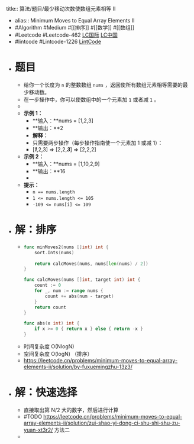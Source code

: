 title:: 算法/题目/最少移动次数使数组元素相等 II

- alias:: Minimum Moves to Equal Array Elements II
- #Algorithm #Medium #[[排序]] #[[数学]] #[[数组]]
- #Leetcode #Leetcode-462 [LC国际](https://leetcode.com/problems/minimum-moves-to-equal-array-elements-ii/) [LC中国](https://leetcode-cn.com/problems/minimum-moves-to-equal-array-elements-ii/)
- #lintcode #Lintcode-1226 [LintCode](https://www.lintcode.com/problem/1226/)
- # 题目
	- 给你一个长度为 `n` 的整数数组 `nums` ，返回使所有数组元素相等需要的最少移动数。
	- 在一步操作中，你可以使数组中的一个元素加 `1` 或者减 `1` 。
	-
	- **示例 1：**
		- **输入：**nums = [1,2,3]
		- **输出：**2
		- **解释：**
		- 只需要两步操作（每步操作指南使一个元素加 1 或减 1）：
		- [***1***,2,3] => [2,2,***3***] => [2,2,2]
	- **示例 2：**
		- **输入：**nums = [1,10,2,9]
		- **输出：**16
		-
	- **提示：**
		- `n == nums.length`
		- `1 <= nums.length <= 105`
		- `-109 <= nums[i] <= 109`
- # 解：排序
	- ```go
	  func minMoves2(nums []int) int {
	      sort.Ints(nums)
	      
	      return calcMoves(nums, nums[len(nums) / 2])
	  }
	  
	  func calcMoves(nums []int, target int) int {
	      count := 0
	      for _, num := range nums {
	          count += abs(num - target)
	      }
	      return count
	  }
	  
	  func abs(x int) int {
	      if x >= 0 { return x } else { return -x }
	  }
	  ```
	- 时间复杂度 O(NlogN)
	- 空间复杂度 O(logN) （排序）
	- https://leetcode.cn/problems/minimum-moves-to-equal-array-elements-ii/solution/by-fuxuemingzhu-13z3/
- # 解：快速选择
	- 直接取出第 N/2 大的数字，然后进行计算
	- #TODO https://leetcode.cn/problems/minimum-moves-to-equal-array-elements-ii/solution/zui-shao-yi-dong-ci-shu-shi-shu-zu-yuan-xt3r2/ 方法二
	-